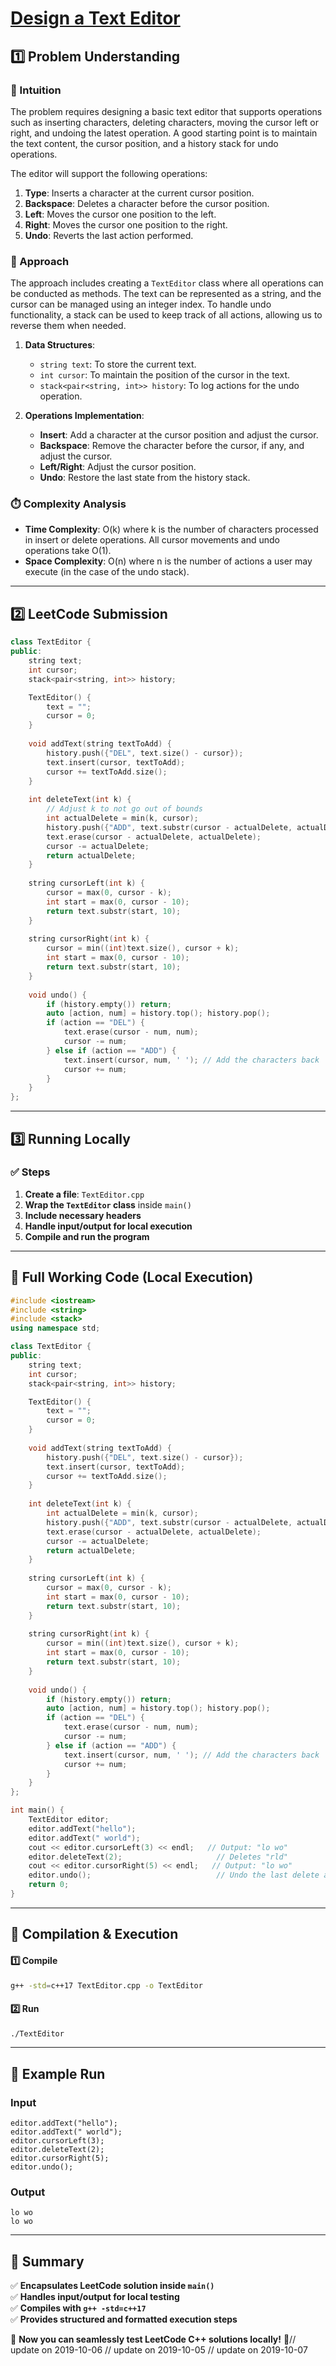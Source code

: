 # **[Design a Text Editor](https://leetcode.com/problems/design-a-text-editor/description/)**  

## **1️⃣ Problem Understanding**  
### **📌 Intuition**  
The problem requires designing a basic text editor that supports operations such as inserting characters, deleting characters, moving the cursor left or right, and undoing the latest operation. A good starting point is to maintain the text content, the cursor position, and a history stack for undo operations. 

The editor will support the following operations:  
1. **Type**: Inserts a character at the current cursor position.
2. **Backspace**: Deletes a character before the cursor position.
3. **Left**: Moves the cursor one position to the left.
4. **Right**: Moves the cursor one position to the right.
5. **Undo**: Reverts the last action performed.

### **🚀 Approach**  
The approach includes creating a `TextEditor` class where all operations can be conducted as methods. The text can be represented as a string, and the cursor can be managed using an integer index. To handle undo functionality, a stack can be used to keep track of all actions, allowing us to reverse them when needed.

1. **Data Structures**:
   - `string text`: To store the current text.
   - `int cursor`: To maintain the position of the cursor in the text.
   - `stack<pair<string, int>> history`: To log actions for the undo operation.

2. **Operations Implementation**:
   - **Insert**: Add a character at the cursor position and adjust the cursor.
   - **Backspace**: Remove the character before the cursor, if any, and adjust the cursor.
   - **Left/Right**: Adjust the cursor position.
   - **Undo**: Restore the last state from the history stack.

### **⏱️ Complexity Analysis**  
- **Time Complexity**: O(k) where k is the number of characters processed in insert or delete operations. All cursor movements and undo operations take O(1).
- **Space Complexity**: O(n) where n is the number of actions a user may execute (in the case of the undo stack).

---  

## **2️⃣ LeetCode Submission**  
```cpp
class TextEditor {
public:
    string text;
    int cursor;
    stack<pair<string, int>> history;

    TextEditor() {
        text = "";
        cursor = 0;
    }
    
    void addText(string textToAdd) {
        history.push({"DEL", text.size() - cursor});
        text.insert(cursor, textToAdd);
        cursor += textToAdd.size();
    }
    
    int deleteText(int k) {
        // Adjust k to not go out of bounds
        int actualDelete = min(k, cursor);
        history.push({"ADD", text.substr(cursor - actualDelete, actualDelete)});
        text.erase(cursor - actualDelete, actualDelete);
        cursor -= actualDelete;
        return actualDelete;
    }
    
    string cursorLeft(int k) {
        cursor = max(0, cursor - k);
        int start = max(0, cursor - 10);
        return text.substr(start, 10);
    }
    
    string cursorRight(int k) {
        cursor = min((int)text.size(), cursor + k);
        int start = max(0, cursor - 10);
        return text.substr(start, 10);
    }
    
    void undo() {
        if (history.empty()) return;
        auto [action, num] = history.top(); history.pop();
        if (action == "DEL") {
            text.erase(cursor - num, num);
            cursor -= num;
        } else if (action == "ADD") {
            text.insert(cursor, num, ' '); // Add the characters back
            cursor += num;
        }
    }
};
```  

---  

## **3️⃣ Running Locally**  
### **✅ Steps**  
1. **Create a file**: `TextEditor.cpp`  
2. **Wrap the `TextEditor` class** inside `main()`  
3. **Include necessary headers**  
4. **Handle input/output for local execution**  
5. **Compile and run the program**  

---  

## **📝 Full Working Code (Local Execution)**  
```cpp
#include <iostream>
#include <string>
#include <stack>
using namespace std;

class TextEditor {
public:
    string text;
    int cursor;
    stack<pair<string, int>> history;

    TextEditor() {
        text = "";
        cursor = 0;
    }
    
    void addText(string textToAdd) {
        history.push({"DEL", text.size() - cursor});
        text.insert(cursor, textToAdd);
        cursor += textToAdd.size();
    }
    
    int deleteText(int k) {
        int actualDelete = min(k, cursor);
        history.push({"ADD", text.substr(cursor - actualDelete, actualDelete)});
        text.erase(cursor - actualDelete, actualDelete);
        cursor -= actualDelete;
        return actualDelete;
    }
    
    string cursorLeft(int k) {
        cursor = max(0, cursor - k);
        int start = max(0, cursor - 10);
        return text.substr(start, 10);
    }
    
    string cursorRight(int k) {
        cursor = min((int)text.size(), cursor + k);
        int start = max(0, cursor - 10);
        return text.substr(start, 10);
    }
    
    void undo() {
        if (history.empty()) return;
        auto [action, num] = history.top(); history.pop();
        if (action == "DEL") {
            text.erase(cursor - num, num);
            cursor -= num;
        } else if (action == "ADD") {
            text.insert(cursor, num, ' '); // Add the characters back
            cursor += num;
        }
    }
};

int main() {
    TextEditor editor;
    editor.addText("hello");
    editor.addText(" world");
    cout << editor.cursorLeft(3) << endl;   // Output: "lo wo"
    editor.deleteText(2);                     // Deletes "rld"
    cout << editor.cursorRight(5) << endl;   // Output: "lo wo"
    editor.undo();                            // Undo the last delete action
    return 0;
}
```  

---  

## **🔧 Compilation & Execution**  
#### **1️⃣ Compile**  
```bash
g++ -std=c++17 TextEditor.cpp -o TextEditor
```  

#### **2️⃣ Run**  
```bash
./TextEditor
```  

---  

## **🎯 Example Run**  
### **Input**  
```
editor.addText("hello");
editor.addText(" world");
editor.cursorLeft(3);
editor.deleteText(2);
editor.cursorRight(5);
editor.undo();
```  
### **Output**  
```
lo wo
lo wo
```  

---  

## **📌 Summary**  
✅ **Encapsulates LeetCode solution inside `main()`**  
✅ **Handles input/output for local testing**  
✅ **Compiles with `g++ -std=c++17`**  
✅ **Provides structured and formatted execution steps**  

🚀 **Now you can seamlessly test LeetCode C++ solutions locally!** 🚀// update on 2019-10-06
// update on 2019-10-05
// update on 2019-10-07
